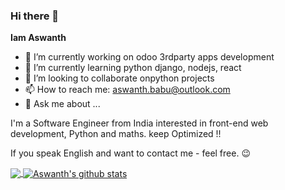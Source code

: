 ### Hi there 👋

**Iam Aswanth** 

- 🔭 I’m currently working on odoo 3rdparty apps development
- 🌱 I’m currently learning python django, nodejs, react
- 👯 I’m looking to collaborate onpython projects
- 📫 How to reach me: aswanth.babu@outlook.com
- 💬 Ask me about ...

I'm a Software Engineer from India interested in front-end web development, Python and maths. keep Optimized !!


If you speak English and want to contact me - feel free. 😉

       
<a href="https://github.com/iamaswanth">
       <img align="center" src="https://github-readme-stats.vercel.app/api?username=iamaswanth&count_private=true&show_icons=true&theme=light" />
  <img align="center" src="https://github-readme-stats.vercel.app/api?username=boxabhi&custom_title=iamaswanth&show_icons=true&count_private=true&theme=default" alt="Aswanth's github stats" />

</a>



